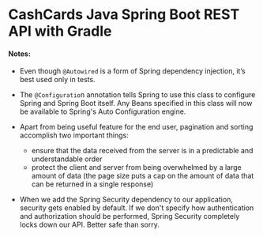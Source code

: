 # CashCards Java Spring Boot REST API with Gradle

#### Notes:

- Even though `@Autowired` is a form of Spring dependency injection, it’s best used only in tests.

- The `@Configuratio`n annotation tells Spring to use this class to configure Spring and Spring Boot itself. Any Beans specified in this class will now be available to Spring's Auto Configuration engine.

- Apart from being useful feature for the end user, pagination and sorting accomplish two important things:

  - ensure that the data received from the server is in a predictable and understandable order
  - protect the client and server from being overwhelmed by a large amount of data (the page size puts a cap on the amount of data that can be returned in a single response)

- When we add the Spring Security dependency to our application, security gets enabled by default. If we don't specify how authentication and authorization should be performed, Spring Security completely locks down our API. Better safe than sorry.
